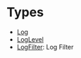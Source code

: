 # Types

  - [Log](/Documentation/Log/Log.md)
  - [LogLevel](/Documentation/Log/LogLevel.md)
  - [LogFilter](/Documentation/Log/LogFilter.md):
    Log Filter
